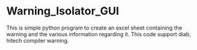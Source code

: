 # Warning_Isolator_GUI
This is simple python program to create an excel sheet containing the warning and the various information regarding it. This code support diab, hitech compiler warning.
